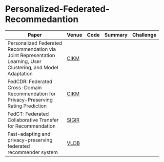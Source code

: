 # Personalized-Federated-Recommedantion
| Paper | Venue | Code | Summary | Challenge |
|-------|-------|------|---------|-----------|
| Personalized Federated Recommendation via Joint Representation Learning, User Clustering, and Model Adaptation | [CIKM](https://dl.acm.org/doi/abs/10.1145/3511808.3557668) | | |
| FedCDR: Federated Cross-Domain Recommendation for Privacy-Preserving Rating Prediction | [CIKM](https://dl.acm.org/doi/abs/10.1145/3511808.3557668) | | |
| FedCT: Federated Collaborative Transfer for Recommendation | [SIGIR](https://dl.acm.org/doi/abs/10.1145/3404835.3462825) | | |
| Fast-adapting and privacy-preserving federated recommender system | [VLDB](https://link.springer.com/article/10.1007/s00778-021-00700-6) | | |
